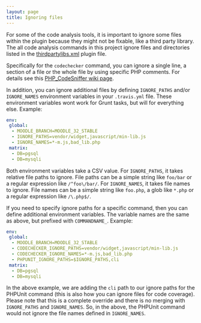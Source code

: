 ```yaml
---
layout: page
title: Ignoring files
---
```


For some of the code analysis tools, it is important to ignore some files within the plugin because they might not be
fixable, like a third party library.  The all code analysis commands in this project ignore files and directories
listed in the [thirdpartylibs.xml](https://docs.moodle.org/dev/Plugin_files#thirdpartylibs.xml) plugin file.

Specifically for the `codechecker` command, you can ignore a single line, a section of a file or the whole file by
using specific PHP comments.  For details see this
[PHP_CodeSniffer wiki page](https://github.com/squizlabs/PHP_CodeSniffer/wiki/Advanced-Usage).

In addition, you can ignore additional files by defining `IGNORE_PATHS` and/or `IGNORE_NAMES` environment variables
in your `.travis.yml` file.  These environment variables wont work for Grunt tasks, but will for everything else.
Example:

```yaml
env:
 global:
  - MOODLE_BRANCH=MOODLE_32_STABLE
  - IGNORE_PATHS=vendor/widget,javascript/min-lib.js
  - IGNORE_NAMES=*-m.js,bad_lib.php
 matrix:
  - DB=pgsql
  - DB=mysqli
```

Both environment variables take a CSV value.  For `IGNORE_PATHS`, it takes relative file paths to ignore.  File paths
can be a simple string like `foo/bar` or a regular expression like `/^foo\/bar/`.  For `IGNORE_NAMES`, it takes
file names to ignore.  File names can be a simple string like `foo.php`, a glob like `*.php` or a regular expression
like `/\.php$/`.

If you need to specify ignore paths for a specific command, then you can define additional environment variables.  The
variable names are the same as above, but prefixed with `COMMANDNAME_`.  Example:

```yaml
env:
 global:
  - MOODLE_BRANCH=MOODLE_32_STABLE
  - CODECHECKER_IGNORE_PATHS=vendor/widget,javascript/min-lib.js
  - CODECHECKER_IGNORE_NAMES=*-m.js,bad_lib.php
  - PHPUNIT_IGNORE_PATHS=$IGNORE_PATHS,cli
 matrix:
  - DB=pgsql
  - DB=mysqli
```

In the above example, we are adding the `cli` path to our ignore paths for the PHPUnit command (this is also how you
can ignore files for code coverage).  Please note that this is a complete override and there is no merging with
`IGNORE_PATHS` and `IGNORE_NAMES`.  So, in the above, the PHPUnit command would not ignore the file names
defined in `IGNORE_NAMES`.
